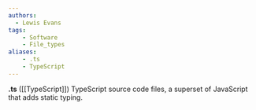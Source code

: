 ```yaml
---
authors:
  - Lewis Evans
tags:
    - Software
    - File_types
aliases:
    - .ts
    - TypeScript
---
```

**.ts** ([[TypeScript]]) TypeScript source code files, a superset of JavaScript that adds static typing.
